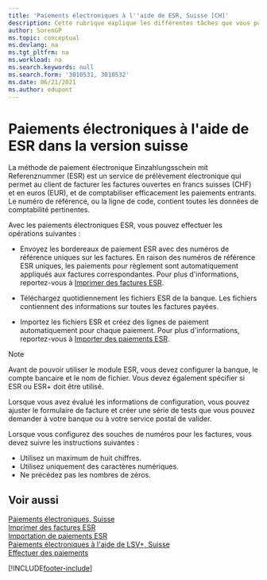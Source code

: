 ```yaml
---
title: 'Paiements électroniques à l''aide de ESR, Suisse [CH]'
description: Cette rubrique explique les différentes tâches que vous pouvez effectuer avec le service de prélèvement électronique Einzahlungsschein mit Referenznummer (ESR).
author: SorenGP
ms.topic: conceptual
ms.devlang: na
ms.tgt_pltfrm: na
ms.workload: na
ms.search.keywords: null
ms.search.form: '3010531, 3010532'
ms.date: 06/21/2021
ms.author: edupont
---
```

# <a name="swiss-electronic-payments-using-esr-in-the-swiss-version"></a>Paiements électroniques à l'aide de ESR dans la version suisse
La méthode de paiement électronique Einzahlungsschein mit Referenznummer (ESR) est un service de prélèvement électronique qui permet au client de facturer les factures ouvertes en francs suisses (CHF) et en euros (EUR), et de comptabiliser efficacement les paiements entrants. Le numéro de référence, ou la ligne de code, contient toutes les données de comptabilité pertinentes.  

Avec les paiements électroniques ESR, vous pouvez effectuer les opérations suivantes :  

- Envoyez les bordereaux de paiement ESR avec des numéros de référence uniques sur les factures. En raison des numéros de référence ESR uniques, les paiements pour règlement sont automatiquement appliqués aux factures correspondantes. Pour plus d'informations, reportez-vous à [Imprimer des factures ESR](how-to-print-esr-invoices.md).  

- Téléchargez quotidiennement les fichiers ESR de la banque. Les fichiers contiennent des informations sur toutes les factures payées.  

- Importez les fichiers ESR et créez des lignes de paiement automatiquement pour chaque paiement. Pour plus d'informations, reportez-vous à [Importer des paiements ESR](how-to-import-esr-payments.md).  

> [!NOTE]  
>  Avant de pouvoir utiliser le module ESR, vous devez configurer la banque, le compte bancaire et le nom de fichier. Vous devez également spécifier si ESR ou ESR+ doit être utilisé.

Lorsque vous avez évalué les informations de configuration, vous pouvez ajuster le formulaire de facture et créer une série de tests que vous pouvez demander à votre banque ou à votre service postal de valider.  

Lorsque vous configurez des souches de numéros pour les factures, vous devez suivre les instructions suivantes :  

- Utilisez un maximum de huit chiffres.  
- Utilisez uniquement des caractères numériques.  
- Ne précédez pas les nombres de zéros.  

## <a name="see-also"></a>Voir aussi
 [Paiements électroniques, Suisse](swiss-electronic-payments.md)   
 [Imprimer des factures ESR](how-to-print-esr-invoices.md)   
 [Importation de paiements ESR](how-to-import-esr-payments.md)   
 [Paiements électroniques à l'aide de LSV+, Suisse](swiss-electronic-payments-using-lsv-.md)   
 [Effectuer des paiements](../../payables-make-payments.md)


[!INCLUDE[footer-include](../../includes/footer-banner.md)]
